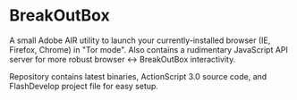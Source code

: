 BreakOutBox
===========

A small Adobe AIR utility to launch your currently-installed browser (IE, Firefox, Chrome) in "Tor mode". Also contains a rudimentary JavaScript API server for more robust browser <-> BreakOutBox interactivity.

Repository contains latest binaries, ActionScript 3.0 source code, and FlashDevelop project file for easy setup.

